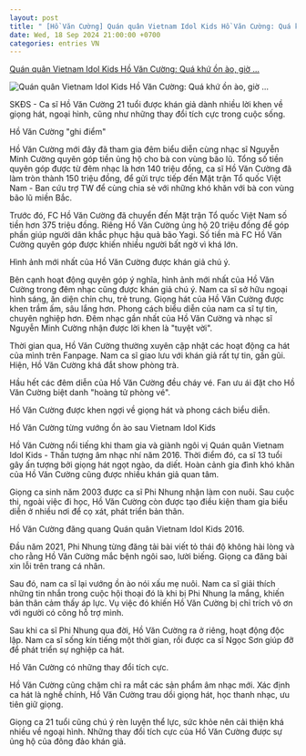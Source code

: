 ```yaml
---
layout: post
title: " [Hồ Văn Cường] Quán quân Vietnam Idol Kids Hồ Văn Cường: Quá khứ ồn ào, giờ ..."
date: Wed, 18 Sep 2024 21:00:00 +0700
categories: entries VN
---
```

[Quán quân Vietnam Idol Kids Hồ Văn Cường: Quá khứ ồn ào, giờ ...](https://suckhoedoisong.vn/quan-quan-vietnam-idol-kids-ho-van-cuong-qua-khu-on-ao-gio-hat-show-nao-la-chay-ve-169240918100016625.htm)

![Quán quân Vietnam Idol Kids Hồ Văn Cường: Quá khứ ồn ào, giờ ...](https://suckhoedoisong.qltns.mediacdn.vn/zoom/600_315/324455921873985536/2024/9/18/avatar1726628304639-1726628305294568877426-0-0-315-504-crop-1726645448838547788129.jpg)

SKĐS - Ca sĩ Hồ Văn Cường 21 tuổi được khán giả dành nhiều lời khen về giọng hát, ngoại hình, cũng như những thay đổi tích cực trong cuộc sống.

Hồ Văn Cường "ghi điểm"

Hồ Văn Cường mới đây đã tham gia đêm biểu diễn cùng nhạc sĩ Nguyễn Minh Cường quyên góp tiền ủng hộ cho bà con vùng bão lũ. Tổng số tiền quyên góp được từ đêm nhạc là hơn 140 triệu đồng, ca sĩ Hồ Văn Cường đã làm tròn thành 150 triệu đồng, để gửi trực tiếp đến Mặt trận Tổ quốc Việt Nam - Ban cứu trợ TW để cùng chia sẻ với những khó khăn với bà con vùng bão lũ miền Bắc.

Trước đó, FC Hồ Văn Cường đã chuyển đến Mặt trận Tổ quốc Việt Nam số tiền hơn 375 triệu đồng. Riêng Hồ Văn Cường ủng hộ 20 triệu đồng để góp phần giúp người dân khắc phục hậu quả bão Yagi. Số tiền mà FC Hồ Văn Cường quyên góp được khiến nhiều người bất ngờ vì khá lớn.

Hình ảnh mới nhất của Hồ Văn Cường được khán giả chú ý.

Bên cạnh hoạt động quyên góp ý nghĩa, hình ảnh mới nhất của Hồ Văn Cường trong đêm nhạc cũng được khán giả chú ý. Nam ca sĩ sở hữu ngoại hình sáng, ăn diện chỉn chu, trẻ trung. Giọng hát của Hồ Văn Cường được khen trầm ấm, sâu lắng hơn. Phong cách biểu diễn của nam ca sĩ tự tin, chuyên nghiệp hơn. Đêm nhạc gần nhất của Hồ Văn Cường và nhạc sĩ Nguyễn Minh Cường nhận được lời khen là "tuyệt vời".

Thời gian qua, Hồ Văn Cường thường xuyên cập nhật các hoạt động ca hát của mình trên Fanpage. Nam ca sĩ giao lưu với khán giả rất tự tin, gần gũi. Hiện, Hồ Văn Cường khá đắt show phòng trà.

Hầu hết các đêm diễn của Hồ Văn Cường đều cháy vé. Fan ưu ái đặt cho Hồ Văn Cường biệt danh "hoàng tử phòng vé".

Hồ Văn Cường được khen ngợi về giọng hát và phong cách biểu diễn.

Hồ Văn Cường từng vướng ồn ào sau Vietnam Idol Kids

Hồ Văn Cường nổi tiếng khi tham gia và giành ngôi vị Quán quân Vietnam Idol Kids - Thần tượng âm nhạc nhí năm 2016. Thời điểm đó, ca sĩ 13 tuổi gây ấn tượng bởi giọng hát ngọt ngào, da diết. Hoàn cảnh gia đình khó khăn của Hồ Văn Cường cũng được nhiều khán giả quan tâm.

Giọng ca sinh năm 2003 được ca sĩ Phi Nhung nhận làm con nuôi. Sau cuộc thi, ngoài việc đi học, Hồ Văn Cường còn được tạo điều kiện tham gia biểu diễn ở nhiều nơi để cọ xát, phát triển bản thân.

Hồ Văn Cường đăng quang Quán quân Vietnam Idol Kids 2016.

Đầu năm 2021, Phi Nhung từng đăng tải bài viết tỏ thái độ không hài lòng và cho rằng Hồ Văn Cường mắc bệnh ngôi sao, lười biếng. Giọng ca đăng bài xin lỗi trên trang cá nhân.

Sau đó, nam ca sĩ lại vướng ồn ào nói xấu mẹ nuôi. Nam ca sĩ giải thích những tin nhắn trong cuộc hội thoại đó là khi bị Phi Nhung la mắng, khiến bản thân cảm thấy áp lực. Vụ việc đó khiến Hồ Văn Cường bị chỉ trích vô ơn với người có công hỗ trợ mình.

Sau khi ca sĩ Phi Nhung qua đời, Hồ Văn Cường ra ở riêng, hoạt động độc lập. Nam ca sĩ sống kín tiếng một thời gian, rồi được ca sĩ Ngọc Sơn giúp đỡ để phát triển sự nghiệp ca hát.

Hồ Văn Cường có những thay đổi tích cực.

Hồ Văn Cường cũng chăm chỉ ra mắt các sản phẩm âm nhạc mới. Xác định ca hát là nghề chính, Hồ Văn Cường trau dồi giọng hát, học thanh nhạc, ưu tiên giữ giọng.

Giọng ca 21 tuổi cũng chú ý rèn luyện thể lực, sức khỏe nên cải thiện khá nhiều về ngoại hình. Những thay đổi tích cực của Hồ Văn Cường được sự ủng hộ của đông đảo khán giả.


